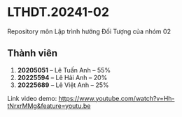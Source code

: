# LTHDT.20241-02
Repository môn Lập trình hướng Đối Tượng của nhóm 02

## Thành viên

1. **20205051** – Lê Tuấn Anh – 55%  
2. **20225594** – Lê Hải Anh – 20%  
3. **20225689** – Lê Việt Anh – 25%


Link video demo: https://www.youtube.com/watch?v=Hh-tNrxrMMg&feature=youtu.be
